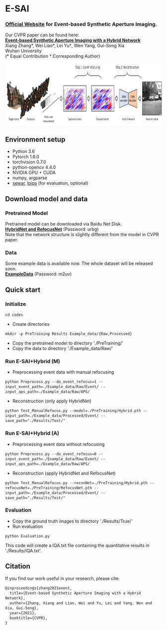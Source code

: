 # E-SAI
### [Official Website](https://dvs-whu.cn/projects/esai/) for Event-based Synthetic Aperture Imaging.

Our CVPR paper can be found here:
<br>
[**Event-based Synthetic Aperture Imaging with a Hybrid Network**](https://arxiv.org/abs/2103.02376)
<br>
Xiang Zhang*, Wei Liao*, Lei Yu&dagger;, Wen Yang, Gui-Song Xia 
<br>
Wuhan University
<br>
(* Equal Contribution &dagger; Corresponding Author)

<img src="img/pipeline.png" height="200">

## Environment setup
- Python 3.6
- Pytorch 1.6.0
- torchvision 0.7.0
- python-opencv 4.4.0
- NVIDIA GPU + CUDA
- numpy, argparse
- [sewar](https://github.com/andrewekhalel/sewar), [lpips](https://github.com/richzhang/PerceptualSimilarity) (for evaluation, optional)

## Download model and data
### Pretrained Model
Pretrained model can be downloaded via Baidu Net Disk. 
<br>
[**HybridNet and RefocusNet**](https://pan.baidu.com/s/1_4aIuVq1TwMgF79F8XMZ2Q) (Password: urbg)
<br>
Note that the network structure is slightly different from the model in CVPR paper.

### Data
Some example data is available now. The whole dataset will be released soon.
<br>
[**ExampleData**](https://pan.baidu.com/s/1O4KVdsV3pvqnIQNj9hQQkg) (Password: m2uv)
<br>

## Quick start
### Initialize
```
cd codes
```
- Create directories
```
mkdir -p PreTraining Results Example_data/{Raw,Processed}
```
- Copy the pretrained model to directory './PreTraining/'
- Copy the data to directory './Example_data/Raw/'
### Run E-SAI+Hybrid (M)
- Preprocessing event data with manual refocusing
```
python Preprocess.py --do_event_refocus=1 --input_event_path=./Example_data/Raw/Event/ --input_aps_path=./Example_data/Raw/APS/
```
- Reconstruction (only apply HybridNet)
```
python Test_ManualRefocus.py --model=./PreTraining/Hybrid.pth --input_path=./Example_data/Processed/Event/ --save_path="./Results/Test/"
```
### Run E-SAI+Hybrid (A)
- Preprocessing event data without refocusing
```
python Preprocess.py --do_event_refocus=0 --input_event_path=./Example_data/Raw/Event/ --input_aps_path=./Example_data/Raw/APS/
```
- Reconstruction (apply HybridNet and RefocusNet)
```
python Test_ManualRefocus.py --reconNet=./PreTraining/Hybrid.pth --refocusNet=./PreTraining/RefocusNet.pth --input_path=./Example_data/Processed/Event/ --save_path="./Results/Test/"
```
### Evaluation
- Copy the ground truth images to directory './Results/True/'
- Run evaluation
```
python Evaluation.py
```
This code will create a IQA.txt file containing the quantitative results in './Results/IQA.txt'.


## Citation

If you find our work useful in your research, please cite:

```
@inproceedings{zhang2021event,
  title={Event-based Synthetic Aperture Imaging with a Hybrid Network},
  author={Zhang, Xiang and Liao, Wei and Yu, Lei and Yang, Wen and Xia, Gui-Song},
  year={2021},
  booktitle={CVPR},
}
```

